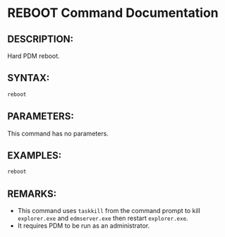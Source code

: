 # REBOOT Command Documentation

## DESCRIPTION:
Hard PDM reboot.

## SYNTAX:
```bash
reboot
```
## PARAMETERS:
This command has no parameters.

## EXAMPLES:
```bash
reboot
```
## REMARKS:
- This command uses `taskkill` from the command prompt to kill `explorer.exe` and `edmserver.exe` then restart `explorer.exe`.
- It requires PDM to be run as an administrator.